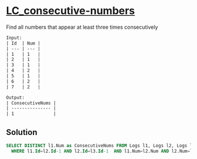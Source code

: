 # [LC_consecutive-numbers](https://leetcode.com/problems/consecutive-numbers)

Find all numbers that appear at least three times consecutively

```txt
Input:
| Id  | Num |
| --- | --- |
| 1   | 1   |
| 2   | 1   |
| 3   | 1   |
| 4   | 2   |
| 5   | 1   |
| 6   | 2   |
| 7   | 2   |

Output:
| ConsecutiveNums |
| --------------- |
| 1               |
```

## Solution

```sql
SELECT DISTINCT l1.Num as ConsecutiveNums FROM Logs l1, Logs l2, Logs l3
  WHERE l1.Id=l2.Id-1 AND l2.Id=l3.Id-1  AND l1.Num=l2.Num AND l2.Num=l3.Num
```
